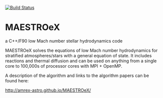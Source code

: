 [![Build Status](https://travis-ci.org/AMReX-Astro/MAESTROeX.svg?branch=development)](https://travis-ci.org/AMReX-Astro/MAESTROeX)

# MAESTROeX
a C++/F90 low Mach number stellar hydrodynamics code

MAESTROeX solves the equations of low Mach number hydrodynamics for
stratified atmospheres/stars with a general equation of state. It
includes reactions and thermal diffusion and can be used on anything
from a single core to 100,000s of processor cores with MPI + OpenMP.

A description of the algorithm and links to the algorithm papers can be found here:

http://amrex-astro.github.io/MAESTROeX/
